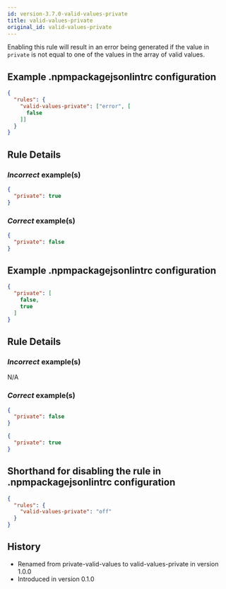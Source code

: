 ```yaml
---
id: version-3.7.0-valid-values-private
title: valid-values-private
original_id: valid-values-private
---
```


Enabling this rule will result in an error being generated if the value in `private` is not equal to one of the values in the array of valid values.

## Example .npmpackagejsonlintrc configuration

```json
{
  "rules": {
    "valid-values-private": ["error", [
      false
    ]]
  }
}
```

## Rule Details

### *Incorrect* example(s)

```json
{
  "private": true
}
```

### *Correct* example(s)

```json
{
  "private": false
}
```

## Example .npmpackagejsonlintrc configuration

```json
{
  "private": [
    false,
    true
  ]
}
```

## Rule Details

### *Incorrect* example(s)

N/A

### *Correct* example(s)

```json
{
  "private": false
}
```

```json
{
  "private": true
}
```

## Shorthand for disabling the rule in .npmpackagejsonlintrc configuration

```json
{
  "rules": {
    "valid-values-private": "off"
  }
}
```

## History

* Renamed from private-valid-values to valid-values-private in version 1.0.0
* Introduced in version 0.1.0
